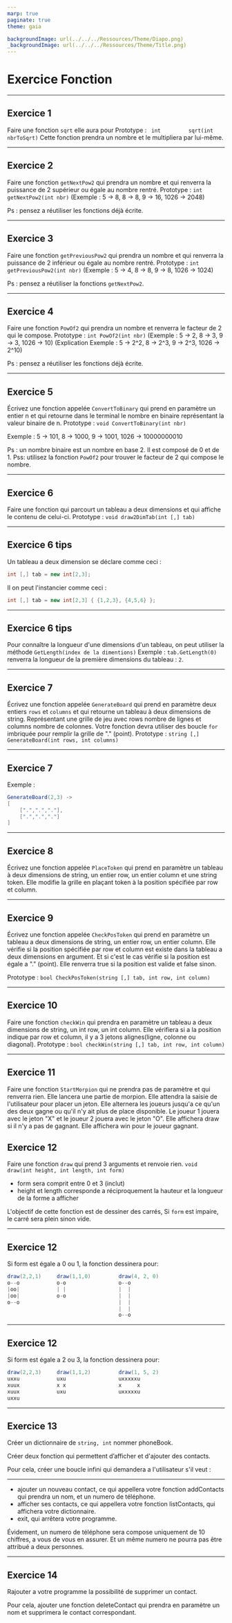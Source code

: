 ```yaml
---
marp: true
paginate: true
theme: gaia

backgroundImage: url(../../../Ressources/Theme/Diapo.png)
_backgroundImage: url(../../../Ressources/Theme/Title.png)
---
```


<link href="../../../Ressources/Theme/CSS/theme.css" rel="stylesheet">

<!-- _backgroundImage: url(../../../Ressources/Theme/Title.png) -->

# Exercice Fonction 

---

## Exercice 1 

Faire une fonction ```sqrt```  elle aura pour Prototype :
``` int         sqrt(int nbrToSqrt)```
Cette fonction prendra un nombre et le multipliera par lui-même.

---

## Exercice 2

<!-- faire une fonction qui trouve la puissance de 2 superieur au nombre rentre -->
Faire une fonction `getNextPow2` qui prendra un nombre et qui renverra la puissance de 2 supérieur ou égale au nombre rentré.
Prototype : ```int getNextPow2(int nbr)```
(Exemple : 5 -> 8, 8 -> 8, 9 -> 16, 1026 -> 2048)

Ps : pensez a réutiliser les fonctions déjà écrite.

---

## Exercice 3

Faire une fonction `getPreviousPow2` qui prendra un nombre et qui renverra la puissance de 2 inférieur ou égale au nombre rentré. 
Prototype : ```int getPreviousPow2(int nbr)```
(Exemple : 5 -> 4, 8 -> 8, 9 -> 8, 1026 -> 1024)

Ps : pensez a réutiliser la fonctions `getNextPow2`.

---

## Exercice 4

Faire une fonction `PowOf2` qui prendra un nombre et renverra le facteur de 2 qui le compose.
Prototype : ```int PowOf2(int nbr)```
(Exemple : 5 -> 2, 8 -> 3, 9 -> 3, 1026 -> 10)
(Explication Exemple : 5 -> 2^2, 8 -> 2^3, 9 -> 2^3, 1026 -> 2^10)

Ps : pensez a réutiliser les fonctions déjà écrite.

---

## Exercice 5

Écrivez une fonction appelée `ConvertToBinary` qui prend en paramètre un entier n et qui retourne dans le terminal le nombre en binaire représentant la valeur binaire de n.
Prototype : ```void ConvertToBinary(int nbr)```

Exemple : 5 -> 101, 8 -> 1000, 9 -> 1001, 1026 -> 10000000010

Ps : un nombre binaire est un nombre en base 2. Il est composé de 0 et de 1. 
Pss: utilisez la fonction `PowOf2` pour trouver le facteur de 2 qui compose le nombre.

---


## Exercice 6

Faire une fonction qui parcourt un tableau a deux dimensions et qui affiche le contenu de celui-ci.
Prototype : ```void draw2DimTab(int [,] tab)```



---

## Exercice 6 tips

Un tableau a deux dimension se déclare comme ceci :
```csharp
int [,] tab = new int[2,3];
```

Il on peut l'instancier comme ceci :
```csharp
int [,] tab = new int[2,3] { {1,2,3}, {4,5,6} };
```

---


## Exercice 6 tips

Pour connaître la longueur d'une dimensions d'un tableau,
on peut utiliser la méthode ```GetLength(index de la dimentions)```
Exemple : ```tab.GetLength(0)``` renverra la longueur de la première dimensions du tableau : `2`.


---

## Exercice 7 

Écrivez une fonction appelée `GenerateBoard` qui prend en paramètre deux entiers `rows` et `columns` et qui retourne un tableau à deux dimensions de string.
Représentant une grille de jeu avec rows nombre de lignes et columns nombre de colonnes.
Votre fonction devra utiliser des boucle `for` imbriquée pour remplir la grille de "." (point).
Prototype : ```string [,] GenerateBoard(int rows, int columns)```

---

## Exercice 7 

Exemple : 
```csharp
GenerateBoard(2,3) -> 
[
    [".",".","."],
    [".",".","."]
]
```

---

## Exercice 8


Écrivez une fonction appelée `PlaceToken` qui prend en paramètre un tableau à deux dimensions de string, un entier row, un entier column et une string token.
Elle modifie la grille en plaçant token à la position spécifiée par row et column.


---

## Exercice 9

Écrivez une fonction appelée `CheckPosToken` qui prend en paramètre un tableau a deux dimensions de string, un entier row, un entier column.
Elle vérifie si la position spécifiée par row et column est existe dans la tableau a deux dimensions en argument.
Et si c'est le cas vérifie si la position est égale a "." (point).
Elle renverra true si la position est valide et false sinon.

Prototype : ```bool CheckPosToken(string [,] tab, int row, int column)```

---

## Exercice 10

Faire une fonction `checkWin` qui prendra en paramètre un tableau a deux dimensions de string, un int row, un int column.
Elle vérifiera si a la position indique par row et column, il y a 3 jetons alignes(ligne, colonne ou diagonal).
Prototype : ```bool checkWin(string [,] tab, int row, int column)```

---

## Exercice 11

Faire une fonction `StartMorpion` qui ne prendra pas de paramètre et qui renverra rien.
Elle lancera une partie de morpion.
Elle attendra la saisie de l'utilisateur pour placer un jeton.
Elle alternera les joueurs jusqu'a ce qu'un des deux gagne ou qu'il n'y ait plus de place disponible.
Le joueur 1 jouera avec le jeton "X" et le joueur 2 jouera avec le jeton "O".
Elle affichera draw si il n'y a pas de gagnant.
Elle affichera win pour le joueur gagnant.

## Exercice 12

Faire une fonction ```draw``` qui prend 3 arguments et renvoie rien.
```void draw(int height, int length, int form)```
- form sera comprit entre 0 et 3 (inclut)
- height et length corresponde a réciproquement la hauteur et la longueur de la forme a afficher


L'objectif de cette fonction est de dessiner des carrés,
Si ```form``` est impaire, le carré sera plein sinon vide.

---
## Exercice 12

Si form est égale a 0 ou 1, la fonction dessinera pour:
```csharp
draw(2,2,1)     draw(1,1,0)         draw(4, 2, 0)
o--o            o-o                 o--o
|oo|            | |                 |  |
|oo|            o-o                 |  |
o--o                                |  |
                                    |  |
                                    o--o


```

---

## Exercice 12

Si form est égale a 2 ou 3, la fonction dessinera pour:
```csharp
draw(2,2,3)     draw(1,1,2)         draw(1, 5, 2)
uxxu            uxu                 uxxxxxu
xuux            x x                 x     x
xuux            uxu                 uxxxxxu
uxxu                                

```


---

## Exercice 13

Créer un dictionnaire de ```string, int``` nommer phoneBook.

Créer deux fonction qui permettent d’afficher et d'ajouter des contacts.

Pour cela, créer une boucle infini qui demandera a l'utilisateur s'il veut : 

---

- ajouter un nouveau contact, ce qui appellera votre fonction addContacts qui prendra un nom, et un numero de téléphone.
- afficher ses contacts, ce qui appellera votre fonction listContacts, qui affichera votre dictionnaire.
- exit, qui arrêtera votre programme.

Évidement, un numero de téléphone sera compose uniquement de 10 chiffres, a vous de vous en assurer. Et un même numero ne pourra pas être attribué a deux personnes.

---

## Exercice 14

Rajouter a votre programme la possibilité de supprimer un contact.

Pour cela, ajouter une fonction deleteContact qui prendra en paramètre un nom et supprimera le contact correspondant.
